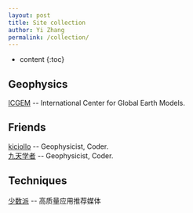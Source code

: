 ```yaml
---
layout: post
title: Site collection
author: Yi Zhang
permalink: /collection/
---
```


* content
{:toc}


Geophysics
---------------------
[ICGEM](http://icgem.gfz-potsdam.de/home) -- International Center for Global Earth Models.   

Friends
---------------------
[kiciollo](http://kiciollo.github.io) -- Geophysicist, Coder.   
[九天学者](https://www.g4-research.com) -- Geophysicist, Coder.   

Techniques
---------------------
[少数派](https://sspai.com) -- 高质量应用推荐媒体



